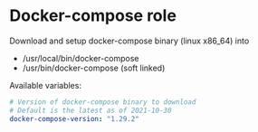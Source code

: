 # Docker-compose role

Download and setup docker-compose binary (linux x86_64) into

- /usr/local/bin/docker-compose
- /usr/bin/docker-compose (soft linked)

Available variables:

```YAML
# Version of docker-compose binary to download
# Default is the latest as of 2021-10-30
docker-compose-version: "1.29.2"
```
